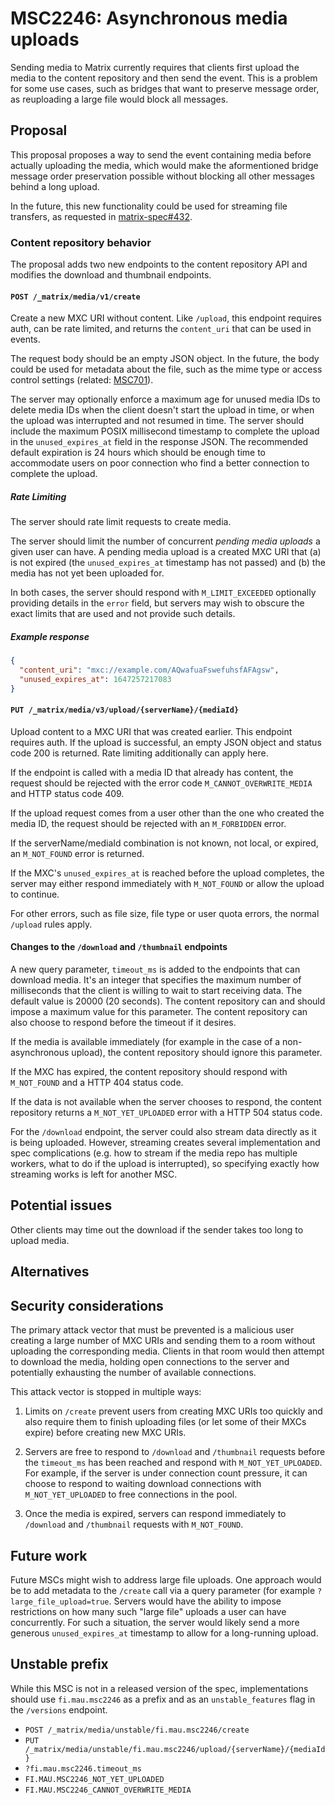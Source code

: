 # MSC2246: Asynchronous media uploads
Sending media to Matrix currently requires that clients first upload the media
to the content repository and then send the event. This is a problem for some
use cases, such as bridges that want to preserve message order, as reuploading
a large file would block all messages.

## Proposal
This proposal proposes a way to send the event containing media before actually
uploading the media, which would make the aformentioned bridge message order
preservation possible without blocking all other messages behind a long upload.

In the future, this new functionality could be used for streaming file
transfers, as requested in [matrix-spec#432].

### Content repository behavior
The proposal adds two new endpoints to the content repository API and modifies
the download and thumbnail endpoints.

#### `POST /_matrix/media/v1/create`
Create a new MXC URI without content. Like `/upload`, this endpoint requires
auth, can be rate limited, and returns the `content_uri` that can be used in
events.

The request body should be an empty JSON object. In the future, the body could
be used for metadata about the file, such as the mime type or access control
settings (related: [MSC701]).

The server may optionally enforce a maximum age for unused media IDs to delete
media IDs when the client doesn't start the upload in time, or when the upload
was interrupted and not resumed in time. The server should include the maximum
POSIX millisecond timestamp to complete the upload in the `unused_expires_at`
field in the response JSON. The recommended default expiration is 24 hours which
should be enough time to accommodate users on poor connection who find a better
connection to complete the upload.

##### Rate Limiting

The server should rate limit requests to create media.

The server should limit the number of concurrent *pending media uploads* a given
user can have. A pending media upload is a created MXC URI that (a) is not
expired (the `unused_expires_at` timestamp has not passed) and (b) the media has
not yet been uploaded for.

In both cases, the server should respond with `M_LIMIT_EXCEEDED` optionally
providing details in the `error` field, but servers may wish to obscure the
exact limits that are used and not provide such details.

##### Example response
```json
{
  "content_uri": "mxc://example.com/AQwafuaFswefuhsfAFAgsw",
  "unused_expires_at": 1647257217083
}
```

#### `PUT /_matrix/media/v3/upload/{serverName}/{mediaId}`
Upload content to a MXC URI that was created earlier. This endpoint requires
auth. If the upload is successful, an empty JSON object and status code 200 is
returned. Rate limiting additionally can apply here.

If the endpoint is called with a media ID that already has content, the request
should be rejected with the error code `M_CANNOT_OVERWRITE_MEDIA` and HTTP
status code 409.

If the upload request comes from a user other than the one who created the media
ID, the request should be rejected with an `M_FORBIDDEN` error.

If the serverName/mediaId combination is not known, not local, or expired, an
`M_NOT_FOUND` error is returned.

If the MXC's `unused_expires_at` is reached before the upload completes, the
server may either respond immediately with `M_NOT_FOUND` or allow the upload to
continue.

For other errors, such as file size, file type or user quota errors, the normal
`/upload` rules apply.

#### Changes to the `/download` and `/thumbnail` endpoints
A new query parameter, `timeout_ms` is added to the endpoints that can
download media. It's an integer that specifies the maximum number of
milliseconds that the client is willing to wait to start receiving data.
The default value is 20000 (20 seconds). The content repository can and should
impose a maximum value for this parameter. The content repository can also
choose to respond before the timeout if it desires.

If the media is available immediately (for example in the case of a
non-asynchronous upload), the content repository should ignore this parameter.

If the MXC has expired, the content repository should respond with `M_NOT_FOUND`
and a HTTP 404 status code.

If the data is not available when the server chooses to respond, the content
repository returns a `M_NOT_YET_UPLOADED` error with a HTTP 504 status code.

For the `/download` endpoint, the server could also stream data directly as it
is being uploaded. However, streaming creates several implementation and spec
complications (e.g. how to stream if the media repo has multiple workers, what
to do if the upload is interrupted), so specifying exactly how streaming works
is left for another MSC.

## Potential issues
Other clients may time out the download if the sender takes too long to upload
media.

## Alternatives

## Security considerations

The primary attack vector that must be prevented is a malicious user creating a
large number of MXC URIs and sending them to a room without uploading the
corresponding media. Clients in that room would then attempt to download the
media, holding open connections to the server and potentially exhausting the
number of available connections.

This attack vector is stopped in multiple ways:

1. Limits on `/create` prevent users from creating MXC URIs too quickly and also
   require them to finish uploading files (or let some of their MXCs expire)
   before creating new MXC URIs.

2. Servers are free to respond to `/download` and `/thumbnail` requests before
   the `timeout_ms` has been reached and respond with `M_NOT_YET_UPLOADED`. For
   example, if the server is under connection count pressure, it can choose to
   respond to waiting download connections with `M_NOT_YET_UPLOADED` to free
   connections in the pool.

3. Once the media is expired, servers can respond immediately to `/download` and
   `/thumbnail` requests with `M_NOT_FOUND`.

## Future work

Future MSCs might wish to address large file uploads. One approach would be to
add metadata to the `/create` call via a query parameter (for example
`?large_file_upload=true`. Servers would have the ability to impose restrictions
on how many such "large file" uploads a user can have concurrently. For such a
situation, the server would likely send a more generous `unused_expires_at`
timestamp to allow for a long-running upload.

## Unstable prefix
While this MSC is not in a released version of the spec, implementations should
use `fi.mau.msc2246` as a prefix and as an `unstable_features` flag in the
`/versions` endpoint.

* `POST /_matrix/media/unstable/fi.mau.msc2246/create`
* `PUT /_matrix/media/unstable/fi.mau.msc2246/upload/{serverName}/{mediaId}`
* `?fi.mau.msc2246.timeout_ms`
* `FI.MAU.MSC2246_NOT_YET_UPLOADED`
* `FI.MAU.MSC2246_CANNOT_OVERWRITE_MEDIA`

[matrix-spec#432]: https://github.com/matrix-org/matrix-spec/issues/432
[MSC701]: https://github.com/matrix-org/matrix-doc/issues/701
